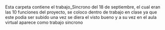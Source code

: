 Esta carpeta contiene el trabajo_Sincrono del 18 de septiembre, el cual eran las 10 funciones del proyecto, se coloco dentro de trabajo en clase ya que este podia ser subido una vez se diera el visto bueno y a su vez en el aula virtual aparece como trabajo sincrono
